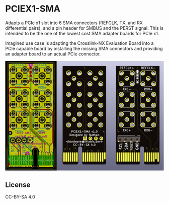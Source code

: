 # PCIEX1-SMA

Adapts a PCIe x1 slot into 6 SMA connectors (REFCLK, TX, and RX differential pairs), and a pin header for SMBUS and the PERST signal. This is intended to be the one of the lowest cost SMA adapter boards for PCIe x1.

Imagined use case is adapting the Crosslink-NX Evaluation Board into a PCIe capable board by installing the missing SMA connectors and providing an adapter board to an actual PCIe connector.

![Picture](/Assets/PCIEX1-SMA.png)

## License

CC-BY-SA 4.0
